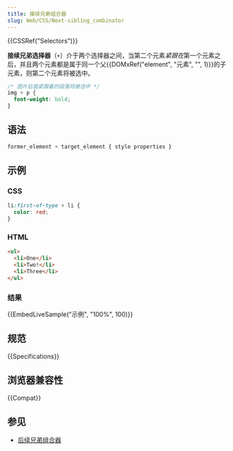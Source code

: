 ```yaml
---
title: 接续兄弟组合器
slug: Web/CSS/Next-sibling_combinator
---
```


{{CSSRef("Selectors")}}

**接续兄弟选择器**（`+`）介于两个选择器之间，当第二个元素*紧跟在*第一个元素之后，并且两个元素都是属于同一个父{{DOMxRef("element", "元素", "", 1)}}的子元素，则第二个元素将被选中。

```css
/* 图片后面紧跟着的段落将被选中 */
img + p {
  font-weight: bold;
}
```

## 语法

```css
former_element + target_element { style properties }
```

## 示例

### CSS

```css
li:first-of-type + li {
  color: red;
}
```

### HTML

```html
<ul>
  <li>One</li>
  <li>Two!</li>
  <li>Three</li>
</ul>
```

### 结果

{{EmbedLiveSample("示例", "100%", 100)}}

## 规范

{{Specifications}}

## 浏览器兼容性

{{Compat}}

## 参见

- [后续兄弟组合器](/zh-CN/docs/Web/CSS/Subsequent-sibling_combinator)

